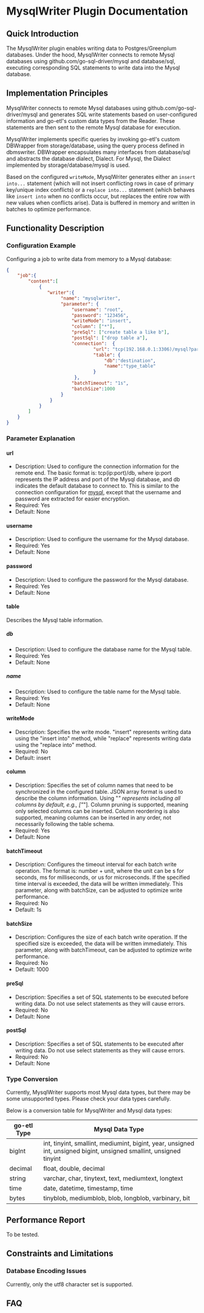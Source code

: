 # MysqlWriter Plugin Documentation

## Quick Introduction

The MysqlWriter plugin enables writing data to Postgres/Greenplum databases. Under the hood, MysqlWriter connects to remote Mysql databases using github.com/go-sql-driver/mysql and database/sql, executing corresponding SQL statements to write data into the Mysql database.

## Implementation Principles

MysqlWriter connects to remote Mysql databases using github.com/go-sql-driver/mysql and generates SQL write statements based on user-configured information and go-etl's custom data types from the Reader. These statements are then sent to the remote Mysql database for execution.

MysqlWriter implements specific queries by invoking go-etl's custom DBWrapper from storage/database, using the query process defined in dbmswriter. DBWrapper encapsulates many interfaces from database/sql and abstracts the database dialect, Dialect. For Mysql, the Dialect implemented by storage/database/mysql is used.

Based on the configured `writeMode`, MysqlWriter generates either an `insert into...` statement (which will not insert conflicting rows in case of primary key/unique index conflicts) or a `replace into...` statement (which behaves like `insert into` when no conflicts occur, but replaces the entire row with new values when conflicts arise). Data is buffered in memory and written in batches to optimize performance.

## Functionality Description

### Configuration Example

Configuring a job to write data from memory to a Mysql database:

```json
{
    "job":{
        "content":[
            {
               "writer":{
                    "name": "mysqlwriter",
                    "parameter": {
                        "username": "root",
                        "password": "123456",
                        "writeMode": "insert",
                        "column": ["*"],
                        "preSql": ["create table a like b"],
                        "postSql": ["drop table a"],
                        "connection":  {
                                "url": "tcp(192.168.0.1:3306)/mysql?parseTime=false",
                                "table": {
                                    "db":"destination",
                                    "name":"type_table"
                                }
                         },
                        "batchTimeout": "1s",
                        "batchSize":1000
                    }
                }
            }
        ]
    }
}
```

### Parameter Explanation

#### url

- Description: Used to configure the connection information for the remote end. The basic format is: tcp(ip:port)/db, where ip:port represents the IP address and port of the Mysql database, and db indicates the default database to connect to. This is similar to the connection configuration for [mysql](https://github.com/go-sql-driver/mysql), except that the username and password are extracted for easier encryption.
- Required: Yes
- Default: None

#### username

- Description: Used to configure the username for the Mysql database.
- Required: Yes
- Default: None

#### password

- Description: Used to configure the password for the Mysql database.
- Required: Yes
- Default: None

#### table

Describes the Mysql table information.

##### db

- Description: Used to configure the database name for the Mysql table.
- Required: Yes
- Default: None

##### name

- Description: Used to configure the table name for the Mysql table.
- Required: Yes
- Default: None

#### writeMode

- Description: Specifies the write mode. "insert" represents writing data using the "insert into" method, while "replace" represents writing data using the "replace into" method.
- Required: No
- Default: insert

#### column

- Description: Specifies the set of column names that need to be synchronized in the configured table. JSON array format is used to describe the column information. Using "*" represents including all columns by default, e.g., ["*"]. Column pruning is supported, meaning only selected columns can be inserted. Column reordering is also supported, meaning columns can be inserted in any order, not necessarily following the table schema.
- Required: Yes
- Default: None

#### batchTimeout

- Description: Configures the timeout interval for each batch write operation. The format is: number + unit, where the unit can be s for seconds, ms for milliseconds, or us for microseconds. If the specified time interval is exceeded, the data will be written immediately. This parameter, along with batchSize, can be adjusted to optimize write performance.
- Required: No
- Default: 1s

#### batchSize

- Description: Configures the size of each batch write operation. If the specified size is exceeded, the data will be written immediately. This parameter, along with batchTimeout, can be adjusted to optimize write performance.
- Required: No
- Default: 1000

#### preSql

- Description: Specifies a set of SQL statements to be executed before writing data. Do not use select statements as they will cause errors.
- Required: No
- Default: None

#### postSql

- Description: Specifies a set of SQL statements to be executed after writing data. Do not use select statements as they will cause errors.
- Required: No
- Default: None

### Type Conversion

Currently, MysqlWriter supports most Mysql data types, but there may be some unsupported types. Please check your data types carefully.

Below is a conversion table for MysqlWriter and Mysql data types:

| go-etl Type | Mysql Data Type                                        |
| ----------  | --------------------------------------------------- |
| bigInt      | int, tinyint, smallint, mediumint, bigint, year, unsigned int, unsigned bigint, unsigned smallint, unsigned tinyint       |
| decimal     | float, double, decimal                                 |
| string      | varchar, char, tinytext, text, mediumtext, longtext   |
| time        | date, datetime, timestamp, time                        |
| bytes       | tinyblob, mediumblob, blob, longblob, varbinary, bit  |

## Performance Report

To be tested.

## Constraints and Limitations

### Database Encoding Issues

Currently, only the utf8 character set is supported.

## FAQ
